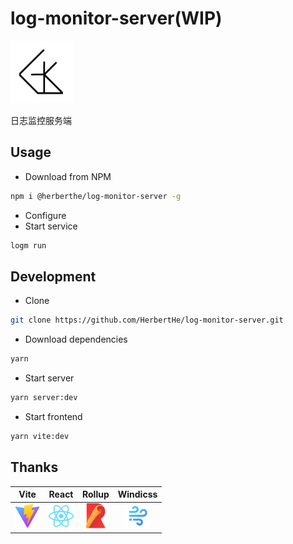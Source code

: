 # log-monitor-server(WIP)

<img src="./public/imgs/golk.png" width="100" />

日志监控服务端

## Usage

- Download from NPM

```bash
npm i @herberthe/log-monitor-server -g
```

- Configure
- Start service

```bash
logm run
```

## Development

- Clone

```bash
git clone https://github.com/HerbertHe/log-monitor-server.git
```

- Download dependencies

```bash
yarn
```

- Start server

```bash
yarn server:dev
```

- Start frontend

```bash
yarn vite:dev
```

## Thanks

|                      Vite                       |                     React                      |                      Rollup                       |                     Windicss                     |
| :---------------------------------------------: | :--------------------------------------------: | :-----------------------------------------------: | :----------------------------------------------: |
| <img src="./public/imgs/vite.svg" width="40" /> | <img src="./public/imgs/react.svg" width="40"> | <img src="./public/imgs/rollup.png" width="40" /> | <img src="./public/imgs/windi.svg" width="40" /> |
